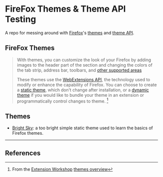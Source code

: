 # FireFox Themes & Theme API Testing

A repo for messing around with [Firefox](https://firefox.com)'s [themes](https://extensionworkshop.com/documentation/themes/) and [theme API](https://developer.mozilla.org/docs/Mozilla/Add-ons/WebExtensions/API/theme).

## FireFox Themes

> With themes, you can customize the look of your Firefox by adding images to the header part of the section and changing the colors of the tab strip, address bar, toolbars, and [other supported areas](https://developer.mozilla.org/docs/Mozilla/Add-ons/WebExtensions/manifest.json/theme#colors)
>
> These themes use the [WebExtensions API](https://developer.mozilla.org/en-US/docs/Mozilla/Add-ons/WebExtensions), the technology used to modify or enhance the capability of Firefox. You can choose to create a [static theme](https://extensionworkshop.com/documentation/themes/static-themes/), which don't change after installation, or a [dynamic theme](https://extensionworkshop.com/documentation/themes/dynamic-themes/) if you would like to bundle your theme in an extension or programmatically control changes to theme. [^1]

## Themes

- [Bright Sky](/themes/rain-over-street-lights/):
  a too bright simple static theme used to learn the basics of Firefox themes.

---

## References

[^1]: From the [Extension Workshop](https://extensionworkshop.com) [themes overview](https://extensionworkshop.com/documentation/themes/)
